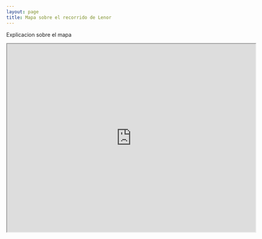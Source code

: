 ```yaml
---
layout: page
title: Mapa sobre el recorrido de Lenor
---
```


Explicacion sobre el mapa 

<iframe src="https://www.google.com/maps/d/u/0/embed?mid=1IexcmbUepsO-s7byWvxxX49XTAGufTxQ" width="660" height="500"></iframe>

